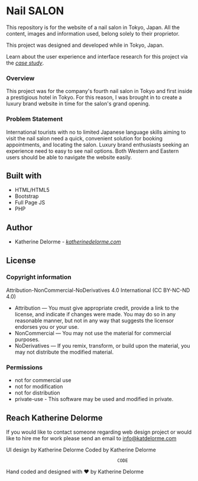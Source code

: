 # Nail SALON
This repository is for the website of a nail salon in Tokyo, Japan.
All the content, images and information used, belong solely to their proprietor.

This project was designed and developed while in Tokyo, Japan.

Learn about the user experience and interface research for this project via the _[case study](http://uiux.katherinedelorme.com/luxita?utm_source=github&utm_medium=repo&utm_campaign=nail_salon_readme "case study")_.


### Overview
This project was for the company's fourth nail salon in Tokyo and first inside a prestigious hotel in Tokyo. For this reason, I was brought in to create a luxury brand website in time for the salon's grand opening.

### Problem Statement
International tourists with no to limited Japanese language skills aiming to visit the nail salon need a quick, convenient solution for booking appointments, and locating the salon. Luxury brand enthusiasts seeking an experience need to easy to see nail options. Both Western and Eastern users should be able to navigate the website easily.

## Built with
* HTML/HTML5
* Bootstrap
* Full Page JS
* PHP

## Author
* Katherine Delorme - *[katherinedelorme.com](http://katherinedelorme.com?utm_source=github&utm_medium=repo&utm_campaign=nail_salon_readme "Portfolio Website")*

## License

### Copyright information
Attribution-NonCommercial-NoDerivatives 4.0 International (CC BY-NC-ND 4.0)

* Attribution — You must give appropriate credit, provide a link to the license, and indicate if changes were made. You may do so in any reasonable manner, but not in any way that suggests the licensor endorses you or your use.
* NonCommercial — You may not use the material for commercial purposes.
* NoDerivatives — If you remix, transform, or build upon the material, you may not distribute the modified material.

### Permissions
* not for commercial use
* not for modification
* not for distribution
* private-use - This software may be used and modified in private.

## Reach Katherine Delorme
If you would like to contact someone regarding web design project or would like to hire me for work please send an email to info@katdelorme.com

UI design by Katherine Delorme
Coded by Katherine Delorme



                                              CODE

Hand coded and designed with &hearts; by Katherine Delorme

